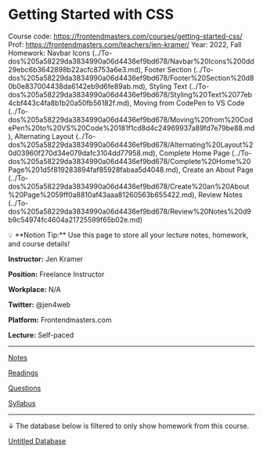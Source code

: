 # Getting Started with CSS

Course code: https://frontendmasters.com/courses/getting-started-css/
Prof: https://frontendmasters.com/teachers/jen-kramer/
Year: 2022, Fall
Homework: Navbar Icons (../To-dos%205a58229da3834990a06d4436ef9bd678/Navbar%20Icons%200dd29ebc6b3642898b22acfc8753a6e3.md), Footer Section (../To-dos%205a58229da3834990a06d4436ef9bd678/Footer%20Section%20d80b0e837004438da6142eb9d6fe89ab.md), Styling Text (../To-dos%205a58229da3834990a06d4436ef9bd678/Styling%20Text%2077eb4cbf443c4fa8b1b20a50fb56182f.md), Moving from CodePen to VS Code (../To-dos%205a58229da3834990a06d4436ef9bd678/Moving%20from%20CodePen%20to%20VS%20Code%20181f1cd8d4c24969937a89fd7e79be88.md), Alternating Layout (../To-dos%205a58229da3834990a06d4436ef9bd678/Alternating%20Layout%20d03960f270d34e079dafc3104dd77958.md), Complete Home Page (../To-dos%205a58229da3834990a06d4436ef9bd678/Complete%20Home%20Page%201d5f819283894faf85928fabaa5d4048.md), Create an About Page (../To-dos%205a58229da3834990a06d4436ef9bd678/Create%20an%20About%20Page%2059ff0a8810af43aaa81260563b655422.md), Review Notes (../To-dos%205a58229da3834990a06d4436ef9bd678/Review%20Notes%20d9b9c54974fc4604a21725599f65b02e.md)

<aside>
💡 **Notion Tip:** Use this page to store all your lecture notes, homework, and course details!

</aside>

**Instructor:** Jen Kramer

**Position:** Freelance Instructor

**Workplace:** N/A

**Twitter:** @jen4web

**Platform:** Frontendmasters.com

**Lecture:** Self-paced

---

[Notes](Getting%20Started%20with%20CSS%207b6ca54e1b824543b764bd9a364c26e2/Notes%207bf7951e05cd40ecbda1e01cb1181e47.csv)

[Readings](Getting%20Started%20with%20CSS%207b6ca54e1b824543b764bd9a364c26e2/Readings%2013e90d227ac340ebad64860906c5a432.csv)

[Questions](Getting%20Started%20with%20CSS%207b6ca54e1b824543b764bd9a364c26e2/Questions%2049a0075f4f774ffaa67b0bc911005e8b.md)

[Syllabus](Getting%20Started%20with%20CSS%207b6ca54e1b824543b764bd9a364c26e2/Syllabus%201e3b26914106469da3cd7e7f5d47c9af.md)

---

↓ The database below is filtered to only show homework from this course.

[Untitled Database](Getting%20Started%20with%20CSS%207b6ca54e1b824543b764bd9a364c26e2/Untitled%20Database%2066a373b7fbf847f39c219ca90da7c944.csv)